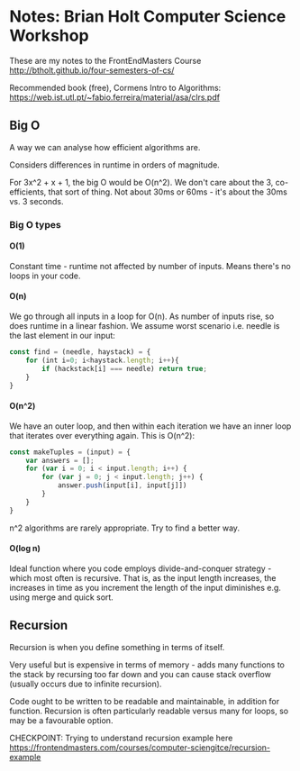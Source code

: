 # Notes: Brian Holt Computer Science Workshop

These are my notes to the FrontEndMasters Course http://btholt.github.io/four-semesters-of-cs/

Recommended book (free), Cormens Intro to Algorithms: https://web.ist.utl.pt/~fabio.ferreira/material/asa/clrs.pdf

## Big O

A way we can analyse how efficient algorithms are.

Considers differences in runtime in orders of magnitude.

For 3x^2 + x + 1, the big O would be O(n^2). We don't care about the 3, co-efficients, that sort of thing. Not about 30ms or 60ms - it's about the 30ms vs. 3 seconds.

### Big O types

#### O(1)

Constant time - runtime not affected by number of inputs. Means there's no loops in your code.

#### O(n)

We go through all inputs in a loop for O(n). As number of inputs rise, so does runtime in a linear fashion. We assume worst scenario i.e. needle is the last element in our input:

```javascript
const find = (needle, haystack) = {
    for (int i=0; i<haystack.length; i++){
        if (hackstack[i] === needle) return true;
    }
}
```

#### O(n^2)

We have an outer loop, and then within each iteration we have an inner loop that iterates over everything again. This is O(n^2):

```javascript
const makeTuples = (input) = {
    var answers = [];
    for (var i = 0; i < input.length; i++) {
        for (var j = 0; j < input.length; j++) {
            answer.push(input[i], input[j]])
        }
    }
}
```

n^2 algorithms are rarely appropriate. Try to find a better way.

#### O(log n)

Ideal function where you code employs divide-and-conquer strategy - which most often is recursive. That is, as the input length increases, the increases in time as you increment the length of the input diminishes e.g. using merge and quick sort.

## Recursion

Recursion is when you define something in terms of itself.

Very useful but is expensive in terms of memory - adds many functions to the stack by recursing too far down and you can cause stack overflow (usually occurs due to infinite recursion).

Code ought to be written to be readable and maintainable, in addition for function. Recursion is often particularly readable versus many for loops, so may be a favourable option.

CHECKPOINT: Trying to understand recursion example here https://frontendmasters.com/courses/computer-sciengitce/recursion-example
